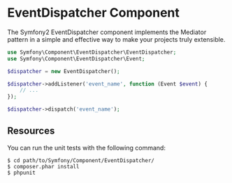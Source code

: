 EventDispatcher Component
=========================

The Symfony2 EventDispatcher component implements the Mediator pattern in a
simple and effective way to make your projects truly extensible.

```php
use Symfony\Component\EventDispatcher\EventDispatcher;
use Symfony\Component\EventDispatcher\Event;

$dispatcher = new EventDispatcher();

$dispatcher->addListener('event_name', function (Event $event) {
    // ...
});

$dispatcher->dispatch('event_name');
```

Resources
---------

You can run the unit tests with the following command:

    $ cd path/to/Symfony/Component/EventDispatcher/
    $ composer.phar install
    $ phpunit
